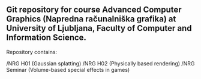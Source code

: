 ## Git repository for course Advanced Computer Graphics (Napredna računalniška grafika) at University of Ljubljana, Faculty of Computer and Information Science.

Repository contains:

/NRG H01 (Gaussian splatting)
/NRG H02 (Physically based rendering)
/NRG Seminar (Volume-based special effects in games)
